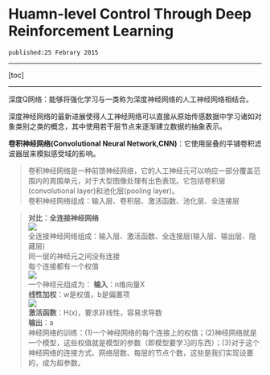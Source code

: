 
# Huamn-level Control Through Deep Reinforcement Learning

`published:25 Febrary 2015`

---

[toc]

---

深度Q网络：能够将强化学习与一类称为深度神经网络的人工神经网络相结合。

深度神经网络的最新进展使得人工神经网络可以直接从原始传感数据中学习诸如对象类别之类的概念，其中使用若干层节点来逐渐建立数据的抽象表示。

**卷积神经网络(Convolutional Neural Network,CNN)**：它使用层叠的平铺卷积滤波器层来模拟感受域的影响。

>卷积神经网络是一种前馈神经网络，它的人工神经元可以响应一部分覆盖范围内的周围单元，对于大型图像处理有出色表现。它包括卷积层(convolutional layer)和池化层(pooling layer)。  
>卷积神经网络组成：输入层、卷积层、激活函数、池化层、全连接层


>**对比：全连接神经网络**  
>![](https://upload-images.jianshu.io/upload_images/4824974-0ad8a5321a879d8b.jpg?imageMogr2/auto-orient/strip%7CimageView2/2/w/1000)  
>全连接神经网络组成：输入层、激活函数、全连接层(输入层、输出层、隐藏层)  
>同一层的神经元之间没有连接  
>每个连接都有一个权值  
>![](https://upload-images.jianshu.io/upload_images/4824974-5c61110c06202d8b.jpg?imageMogr2/auto-orient/strip%7CimageView2/2/w/1000)  
>一个神经元组成为：
>**输入**：n维向量X  
**线性加权**：w是权值，b是偏置项  
![](https://upload-images.jianshu.io/upload_images/4824974-eabb74fb1e86e0db.jpg?imageMogr2/auto-orient/strip%7CimageView2/2/w/470)  
**激活函数**：H(x)，要求非线性，容易求导数  
**输出**：a  
神经网络的训练：(1)一个神经网络的每个连接上的权值；(2)神经网络就是一个模型，这些权值就是模型的参数（即模型要学习的东西）；(3)对于这个神经网络的连接方式、网络层数、每层的节点个数，这些是我们实现设置的，成为超参数。




